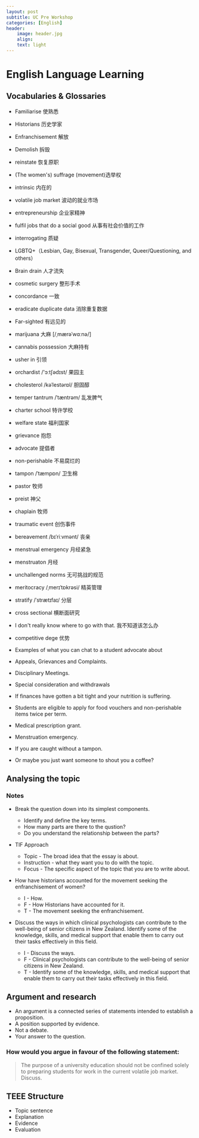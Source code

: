 ```yaml
---
layout: post
subtitle: UC Pre Workshop
categories: [English]
header:
    image: header.jpg
    align:
    text: light
---
```


# English Language Learning

## Vocabularies & Glossaries

* Familiarise 使熟悉
* Historians 历史学家
* Enfranchisement 解放
* Demolish 拆毁
* reinstate 恢复原职
* (The women's) suffrage (movement)选举权
* intrinsic 内在的
* volatile job market 波动的就业市场
* entrepreneurship 企业家精神
* fulfil jobs that do a social good 从事有社会价值的工作
* interrogating 质疑
* LGBTQ+（Lesbian, Gay, Bisexual, Transgender, Queer/Questioning, and others）  
* Brain drain 人才流失
* cosmetic surgery 整形手术
* concordance 一致
* eradicate duplicate data 消除重复数据
* Far-sighted 有远见的
* marijuana 大麻 [/ˌmærəˈwɑːnə/]
* cannabis possession 大麻持有
* usher in 引领
* orchardist  /'ɔːtʃədɪst/ 果园主
* cholesterol  /kəˈlestərɒl/ 胆固醇
* temper tantrum /ˈtæntrəm/ 乱发脾气
* charter school 特许学校
* welfare state 福利国家
* grievance 抱怨
* advocate 提倡者
* non-perishable 不易腐烂的
* tampon /ˈtæmpɒn/ 卫生棉
* pastor 牧师
* preist 神父
* chaplain 牧师
* traumatic event 创伤事件
* bereavement /bɪˈriːvmənt/ 丧亲
* menstrual emergency 月经紧急
* menstruaton 月经
* unchallenged norms 无可挑战的规范
* meritocracy /ˌmerɪˈtɒkrəsi/ 精英管理
* stratify /ˈstrætɪfaɪ/ 分层

* cross sectional 横断面研究
* I don't really know where to go with that. 我不知道该怎么办
* competitive dege 优势
* Examples of what you can chat to a student advocate about
* Appeals, Grievances and Complaints.
* Disciplinary Meetings.
* Special consideration and withdrawals

* If finances have gotten a bit tight and your nutrition is suffering.
* Students are eligible to apply for food vouchers and non-perishable items twice per term.
* Medical prescription grant.
* Menstruation emergency.
* If you are caught without a tampon.
* Or maybe you just want someone to shout you a coffee?

## Analysing the topic

### Notes

* Break the question down into its simplest components.
  * Identify and define the key terms.
  * How many parts are there to the qustion?
  * Do you understand the relationship between the parts?

* TIF Approach
  * Topic - The broad idea that the essay is about.
  * Instruction - what they want you to do with the topic.
  * Focus - The specific aspect of the topic that you are to write about.

* How have historians accounted for the movement seeking the enfranchisement of women?
  * I - How.
  * F - How Historians have accounted for it.
  * T - The movement seeking the enfranchisement.
  
* Discuss the ways in which clinical psychologists can contribute to the well-being of senior citizens in New Zealand. Identify some of the knowledge, skills, and medical support that enable them to carry out their tasks effectively in this field.
  * I - Discuss the ways.
  * F - Clinical psychologists can contribute to the well-being of senior citizens in New Zealand.
  * T - Identify some of the knowledge, skills, and medical support that enable them to carry out their tasks effectively in this field.

## Argument and research

* An argument is a connected series of statements intended to establish a proposition.
* A position supported by evidence.
* Not  a debate.
* Your answer to the question.

### How would you argue in favour of the following statement:

> The purpose of a university education should not be confined solely to preparing students for work in the current volatile job market.
Discuss.

## TEEE Structure

* Topic sentence
* Explanation
* Evidence
* Evaluation
  